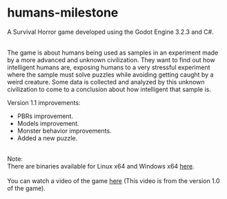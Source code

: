 # humans-milestone
A Survival Horror game developed using the Godot Engine 3.2.3 and C#.
<br/><br/>

The game is about humans being used as samples in an experiment made by a more advanced and unknown civilization. They want to find out how intelligent humans are, exposing humans to a very stressful experiment where the sample must solve puzzles while avoiding getting caught by a weird creature. Some data is collected and analyzed by this unknown civilization to come to a conclusion about how intelligent that sample is.

Version 1.1 improvements:
  - PBRs improvement.
  - Models improvement.
  - Monster behavior improvements.
  - Added a new puzzle.
<br/><br/>

Note:<br/>
There are binaries available for Linux x64 and Windows x64 [here](https://biorobot.itch.io/humans-milestone#download).
<br/><br/>
You can watch a video of the game [here](https://www.youtube.com/watch?v=3BL7vPedSl0) (This video is from the version 1.0 of the game).
